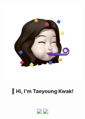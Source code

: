 <div align="center">
  <img src='assets/hurray_memoji.jpg' alt="memoji" width="250">
  <h3>👋 Hi, I'm Taeyoung Kwak!</h3>
  <br>
</div>

<p align="center">
  <img src="https://github-readme-stats.vercel.app/api?username=sharpie1330&include_all_commits=false&hide_title=true&count_private=true&hide_border=true&show_icons=true&theme=vue">
  <img src="https://streak-stats.demolab.com?user=sharpie1330&hide_border=true">
</p>
